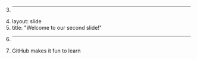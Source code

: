3.	---
4.	layout: slide
5.	title: "Welcome to our second slide!"
6.	---
7.	GitHub makes it fun to learn
